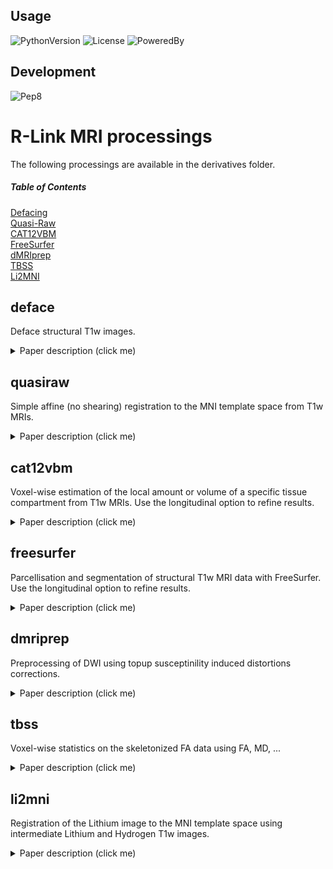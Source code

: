 ## Usage

![PythonVersion](https://img.shields.io/badge/python-3.6%20%7C%203.7%20%7C%203.8%20%7C%203.9-blue)
![License](https://img.shields.io/badge/License-CeCILLB-blue.svg)
![PoweredBy](https://img.shields.io/badge/Powered%20by-CEA%2FNeuroSpin-blue.svg)

## Development

![Pep8](https://github.com/rlink7/rlink_mri/actions/workflows/pep8.yml/badge.svg)


# R-Link MRI processings

The following processings are available in the derivatives folder.

##### Table of Contents  

[Defacing](#deface)  
[Quasi-Raw](#quasiraw)  
[CAT12VBM](#cat12vbm)  
[FreeSurfer](#freesurfer)  
[dMRIprep](#dmriprep)  
[TBSS](#tbss)  
[Li2MNI](#li2mni)

## deface

Deface structural T1w images.

<details>
  <summary>Paper description (click me)</summary>
<p>
    <br>
    <b>Steps:</b> The UK-Biobank study uses a customized image processing pipeline based on FSL (<b>Alfaro-Almagro et al., 2018</b>) which includes a defacing approach. It was designed for use with T1w images. This defacing approach was later extracted from the larger processing pipeline and released as part of the main FSL package as <i>fsl_deface</i>. Like other tools, such as <i>mri_deface</i> and <i>pydeface</i>, this method uses linear registration to locate its own pre-defined mask of face voxels on the target image, then sets voxels in the mask to zero. Unlike <i>mri_deface</i> and pydeface, this method also removes the ears. We used <i>fsl_deface</i> as included in FSL (<b>Jenkinson and Smith (2001)</b>) with default settings.<br>
    <b>Quality control:</b> A manual quality control was performed.
</p>
<p align='right'>
    <b>- NeuroSpin support team</b> <i>(Ways to Simplify Your Writing)</i>
</p>
</details>

## quasiraw

Simple affine (no shearing) registration to the MNI template space from
T1w MRIs.

<details>
  <summary>Paper description (click me)</summary>
<p>
    <br>
    <b>Steps:</b> Minimally preprocessed data is generated using ANTS (<b>Avants et al. (2009)</b>) bias field correction, FSL FLIRT (<b>Jenkinson and Smith (2001)</b>) with a 9 degrees of freedom (no shearing) affine transformation to register data to the MNI template, and the application of a brain mask to remove non-brain tissues in the final images.<br>
     <b>Quality control:</b> First, we compute the correlation between each image and the mean of every other images to sort them by increasing correlation score. Then, images are manually inspected in-house following this sorting, and a first threshold is set to remove the first outlier images. Additionally, we use the average correlation (using Fisher's z-transform) between registered images as a metric of quality and we retained only images at a threshold higher than 0.5.
</p>
<p align='right'>
    <b>- NeuroSpin support team</b> <i>(Ways to Simplify Your Writing)</i>
</p>
</details>

## cat12vbm

Voxel-wise estimation of the local amount or volume of a specific tissue
compartment from T1w MRIs. Use the longitudinal option to refine results.

<details>
  <summary>Paper description (click me)</summary>
<p>
    <br>
    <b>Steps:</b> Voxel-Based Morphometry (VBM) is performed with CAT12 (<b>Gaser and Dahnke (2016)</b>). The analysis stream includes non-linear spatial registration to the MNI template, Gray Matter (GM), White Matter (WM), and CerebroSpinal Fluid (CSF) tissues segmentation, bias correction of intensity non-uniformities, and segmentations modulation by scaling with the amount of volume changes due to spatial registration. VBM is applied to investigate the GM, and the longitudinal model allows the detection of small changes, such as brain plasticity or treatement effects after a few weeks or months. The sensitivity of VBM in the WM is low, and usually, diffusion-weighted imaging is preferred for that purpose. For this reason, only the modulated GM images is considered. Moreover, CAT12 computes GM volumes averaged on the Neuromorphometrics atlas that includes 284 brain cortical and sub-cortical ROIs. <br>
      <b>Quality control:</b> We performe the same in-house QC visual analysis as for quasi-raw images. Additionally, we also monitored the Noise Contrast Ratio (NCR) and Image Quality Rating (IQR) as two metrics of quality and we retained only images at a threshold below 4.
</p>
<p align='right'>
    <b>- NeuroSpin support team</b> <i>(Ways to Simplify Your Writing)</i>
</p>
</details>

## freesurfer

Parcellisation and segmentation of structural T1w MRI data with FreeSurfer.
Use the longitudinal option to refine results.

<details>
  <summary>Paper description (click me)</summary>
<p>
    <br>
    <b>Steps:</b> Cortical analysis is performed with FreeSurfer *recon-all*. The analysis stream includes intensity normalization, skull stripping, segmentation of GM (pial) and WM, hemispheric-based tessellations, topology corrections and inflation, and registration to the *fsaverag* template. Available morphological measures are summarized on the Desikan (<b>Desikan et al. (2006)</b>) and Destrieux (<b>Fischl et al. (2004)</b>) parcellations. Specifically, 7 ROI-based features computed both on Desikan and Destrieux atlases are shared including: the cortical thickness (mean and standard deviation), GM volume, surface area, integrated mean and Gaussian curvatures and intrinsic curvature index. Moreover, vertex-wise cortical thickness, curvature and average convexity features (<b>Fischl et al. (1999)</b>) (measuring the depth/height of a vertex above the average surface) are also accessible on the high-resolution seven order icosahedron. To allow inter-hemispheric cortical surface-based analysis, we further transform the right hemisphere features into the left one, using the symmetric *fsavarage_sym* Freesurfer template and the *xhemi* routines (<b>Greve et al. (2013)</b>). The final vertex-wise cortical features comprise 163,842 nodes per hemisphere.<br>
      <b>Quality control:</b> Similarly with quasi-raw and VBM, we first performe a visual analysis on images ranked by the correlation score. In addition we use the Euler number as a metric of quality and we retaine images at a threshold greater than -217, as specified in (<b>Rosen et al. (2018)</b>).
<p align='right'>
    <b>- NeuroSpin support team</b> <i>(Ways to Simplify Your Writing)</i>
</p>
</details>

  
## dmriprep

Preprocessing of DWI using topup susceptinility induced distortions
corrections.

<details>
  <summary>Paper description (click me)</summary>
<p>
    <br>
    <b>Steps:</b> The diffusion data were preprocessed and quality-checked with the following pipeline built around MRTrix3 (Tournier et al. 2019), FSL (Jenkinson et al. 2012), and ANTs (Tustinson 2014) software packages. First, any volumes with a corresponding b value less than 50 were treated as b0 volume for the remainder of the pipeline. The diffusion data were denoised with the provided dwidenoise (MP-PCA) function included with MRTrix3 (Veraart et al. 2016, Cordero-Grande et al. 2019). The images were then intensity-normalized to the first image and concatenated for further processing. FSL's topup and eddy algorithms were used to correct for susceptibilty-induced and motion artifacts and eddy currents and to remove outlier slices (Andersson, et al. 2003, Smith, et al.2004, Andersson, et al. 2016). Lastly, the preprocessed data were fitted with a tensor model using the
dwi2tensor function included with MRTrix3 using an iterative reweighted least squares estimator (Veraart et al. 2013).<br>
    <b>Quality control:</b>  The quality of this preprocessing pipeline was then assessed qualitatively for gross errors and quantitatively analyzed using a three-step approach. In the first step, the preprocessed data were analyzed in accordance with the method outlined by Lauzon (Lauzon et al. 2013). The brain parenchyma without CSF were masked in a restrictive manner by using an eroded brain mask generated on the average b0 image using the bet2 function included with FSL (Smith et al. 2002). Then, the tensor fits of the masked data were backpropagated through the diffusion model to reconstruct the original diffusion signal. The goodness-of-fit for the tensor model was then assessed using a modified pixel chi-squared value per slice per volume. In the second step, the tensor fit was converted to a fractional anisotropy (FA) image. The ICBM FA MNI atlas with 48 white matter tract labels provided with FSL were then non-rigidly registered to the subject's FA image with the ANTs software package (Mori, et al. 2005, Wakana et al. 2007, Hua et al. 2008, Avants et al. 2008). The average FA for each tract was then quantified and assessed for physiologic congruence. Lastly, the gradient orientations were visualized and checked using the dwigradcheck script included with MRTrix (Jeurissen, 2014).
</p>
<p align='right'>
    <b>- NeuroSpin support team</b> <i>(Ways to Simplify Your Writing)</i>
</p>
</details>

## tbss

Voxel-wise statistics on the skeletonized FA data using FA, MD, ...

<details>
  <summary>Paper description (click me)</summary>
<p>
    <br>
    <b>Steps:</b> Once DWI data have been pre-processed, the FA images are nonlinearly registered to the ENIGMA template. All subjects' FA and MD data are then projected onto the ENIGMA FA skeleton.<br>
    <b>Quality control:</b> We manually checked the FA images that have been registered.
</p>
<p align='right'>
    <b>- NeuroSpin support team</b> <i>(Ways to Simplify Your Writing)</i>
</p>
</details>

## li2mni

Registration of the Lithium image to the MNI template space using
intermediate Lithium and Hydrogen T1w images.

<details>
  <summary>Paper description (click me)</summary>
<p>
    <br>
    <b>Steps:</b> Lithium and Hydrogen T1w images are bias field corrected with FSL (<b>Jenkinson and Smith (2001)</b>). Then registration steps are performed with ANTS (<b>Avants et al. (2009)</b>). An affine transformation with 9 degrees of freedom (no shearing) coregisters the Lithium T1w and the Hydrogen T1w images, and an affine/non-linear deformation maps the Hydrogene T1w image to the 2mm isotropic MNI space. We assume that the Lithium and Lithium T1w images have the same field of view.<br>
      <b>Quality control:</b> coming soon.
</p>
<p align='right'>
    <b>- NeuroSpin support team</b> <i>(Ways to Simplify Your Writing)</i>
</p>
</details>
